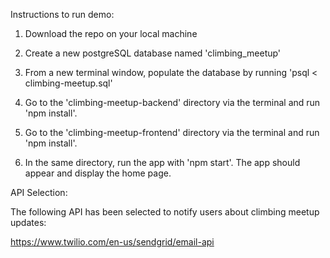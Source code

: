 Instructions to run demo:

1. Download the repo on your local machine

2. Create a new postgreSQL database named 'climbing_meetup'

3. From a new terminal window, populate the database by running 'psql < climbing-meetup.sql'

4. Go to the 'climbing-meetup-backend' directory via the terminal and run 'npm install'.

5. Go to the 'climbing-meetup-frontend' directory via the terminal and run 'npm install'.

6. In the same directory, run the app with 'npm start'.  The app should appear and display the home page.


API Selection:

The following API has been selected to notify users about climbing meetup updates:

https://www.twilio.com/en-us/sendgrid/email-api